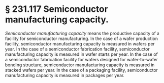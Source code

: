 # § 231.117   Semiconductor manufacturing capacity.

*Semiconductor manufacturing capacity* means the productive capacity of a facility for semiconductor manufacturing. In the case of a wafer production facility, semiconductor manufacturing capacity is measured in wafers per year. In the case of a semiconductor fabrication facility, semiconductor manufacturing capacity is measured in wafer starts per year. In the case of a semiconductor fabrication facility for wafers designed for wafer-to-wafer bonding structure, semiconductor manufacturing capacity is measured in stacked wafers per year. In the case of a packaging facility, semiconductor manufacturing capacity is measured in packages per year.






